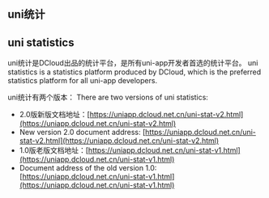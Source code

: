 ## uni统计
## uni statistics

uni统计是DCloud出品的统计平台，是所有uni-app开发者首选的统计平台。
uni statistics is a statistics platform produced by DCloud, which is the preferred statistics platform for all uni-app developers.

uni统计有两个版本：
There are two versions of uni statistics:
- 2.0版新版文档地址：[https://uniapp.dcloud.net.cn/uni-stat-v2.html](https://uniapp.dcloud.net.cn/uni-stat-v2.html)
- New version 2.0 document address: [https://uniapp.dcloud.net.cn/uni-stat-v2.html](https://uniapp.dcloud.net.cn/uni-stat-v2.html)
- 1.0版老版文档地址：[https://uniapp.dcloud.net.cn/uni-stat-v1.html](https://uniapp.dcloud.net.cn/uni-stat-v1.html)
- Document address of the old version 1.0: [https://uniapp.dcloud.net.cn/uni-stat-v1.html](https://uniapp.dcloud.net.cn/uni-stat-v1.html)
